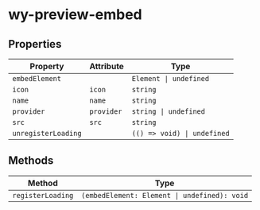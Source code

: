 # wy-preview-embed

## Properties

| Property            | Attribute  | Type                        |
|---------------------|------------|-----------------------------|
| `embedElement`      |            | `Element \| undefined`      |
| `icon`              | `icon`     | `string`                    |
| `name`              | `name`     | `string`                    |
| `provider`          | `provider` | `string \| undefined`       |
| `src`               | `src`      | `string`                    |
| `unregisterLoading` |            | `(() => void) \| undefined` |

## Methods

| Method            | Type                                         |
|-------------------|----------------------------------------------|
| `registerLoading` | `(embedElement: Element \| undefined): void` |
